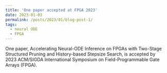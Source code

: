 ```yaml
---
title: 'One paper accepted at FPGA 2023'
date: 2023-01-03
permalink: /posts/2023/01/blog-post-1/
tags:
  - neural ODE
  - FPGA
---
```


One paper, Accelerating Neural-ODE Inference on FPGAs with Two-Stage Structured Pruning and History-based Stepsize Search, is accepted by 2023 ACM/SIGDA International Symposium on Field-Programmable Gate Arrays (FPGA). 
